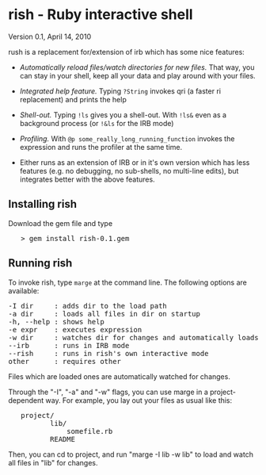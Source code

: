 rish - Ruby interactive shell
=============================

Version 0.1, April 14, 2010

rush is a replacement for/extension of irb which has some nice
features:

- _Automatically reload files/watch directories for new
  files._ That way, you can stay in your shell, keep all your data
  and play around with your files.

- _Integrated help feature._ Typing `?String` invokes qri (a faster
  ri replacement) and prints the help

- _Shell-out._ Typing `!ls` gives you a shell-out. With `!ls&` even
  as a background process (or `!&ls` for the IRB mode)

- _Profiling._ With `@p some_really_long_running_function` invokes
  the expression and runs the profiler at the same time.

- Either runs as an extension of IRB or in it's own version which has
  less features (e.g. no debugging, no sub-shells, no multi-line
  edits), but integrates better with the above features.

Installing rish
---------------

Download the gem file and type

<pre>
   > gem install rish-0.1.gem
</pre>

Running rish
------------

To invoke rish, type `marge` at the command line. The following
options are available:

<pre>
-I dir     : adds dir to the load path
-a dir     : loads all files in dir on startup
-h, --help : shows help
-e expr    : executes expression
-w dir     : watches dir for changes and automatically loads those
--irb      : runs in IRB mode
--rish     : runs in rish's own interactive mode
other	   : requires other
</pre>

Files which are loaded ones are automatically watched for changes.

Through the "-I", "-a" and "-w" flags, you can use marge in a
project-dependent way. For example, you lay out your files as usual
like this:

<pre>
   project/
          lib/
              somefile.rb
          README
</pre>

Then, you can cd to project, and run "marge -I lib -w lib" to load
and watch all files in "lib" for changes.